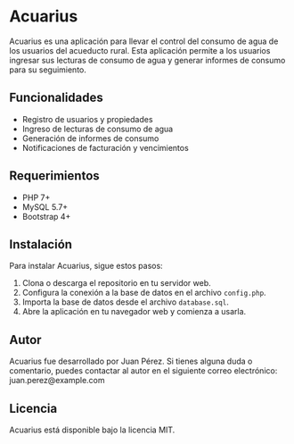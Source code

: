 <!DOCTYPE html>
<html>
<head>
	<meta charset="UTF-8">
	<title>Acuarius - Control de consumo de agua</title>
</head>
<body>
	<h1>Acuarius</h1>
	<p>Acuarius es una aplicación para llevar el control del consumo de agua de los usuarios del acueducto rural. Esta aplicación permite a los usuarios ingresar sus lecturas de consumo de agua y generar informes de consumo para su seguimiento.</p>
	<h2>Funcionalidades</h2>
	<ul>
		<li>Registro de usuarios y propiedades</li>
		<li>Ingreso de lecturas de consumo de agua</li>
		<li>Generación de informes de consumo</li>
		<li>Notificaciones de facturación y vencimientos</li>
	</ul>
	<h2>Requerimientos</h2>
	<ul>
		<li>PHP 7+</li>
		<li>MySQL 5.7+</li>
		<li>Bootstrap 4+</li>
	</ul>
	<h2>Instalación</h2>
	<p>Para instalar Acuarius, sigue estos pasos:</p>
	<ol>
		<li>Clona o descarga el repositorio en tu servidor web.</li>
		<li>Configura la conexión a la base de datos en el archivo <code>config.php</code>.</li>
		<li>Importa la base de datos desde el archivo <code>database.sql</code>.</li>
		<li>Abre la aplicación en tu navegador web y comienza a usarla.</li>
	</ol>
	<h2>Autor</h2>
	<p>Acuarius fue desarrollado por Juan Pérez. Si tienes alguna duda o comentario, puedes contactar al autor en el siguiente correo electrónico: juan.perez@example.com</p>
	<h2>Licencia</h2>
	<p>Acuarius está disponible bajo la licencia MIT.</p>
</body>
</html>
